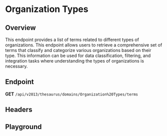 <script setup>
import "../../../style.css"
import SwaggerUI from "../../../swagger/view/SwaggerUI.vue"
import swaggerJson from "../../../swagger/json/thesaurus/authority/organization-types.json";

const swaggerSpecs = [
  { json:swaggerJson, protected: false },
]
</script>

# Organization Types

## Overview

This endpoint provides a list of terms related to different types of organizations. This endpoint allows users to retrieve a comprehensive set of terms that classify and categorize various organizations based on their type. This information can be used for data classification, filtering, and integration tasks where understanding the types of organizations is necessary.


## Endpoint

**GET** `/api/v2013/thesaurus/domains/Organization%20Types/terms`

## Headers
<!--@include: ../../../components/common/header/accept.md-->

## Playground

<SwaggerUI :swaggerSpecs="swaggerSpecs" />